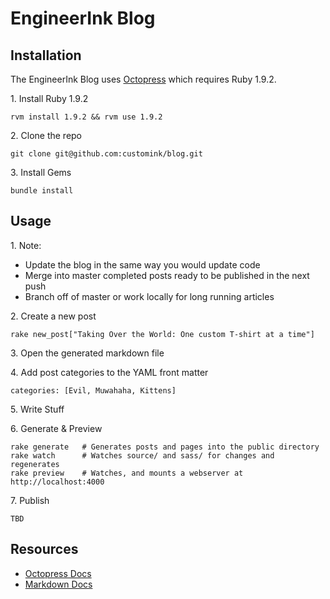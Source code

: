 EngineerInk Blog
=========================

## Installation

The EngineerInk Blog uses [Octopress](http://octopress.org/) which requires Ruby 1.9.2.

1\. Install Ruby 1.9.2

    rvm install 1.9.2 && rvm use 1.9.2


2\. Clone the repo

    git clone git@github.com:customink/blog.git


3\. Install Gems

    bundle install


## Usage

1\. Note:

* Update the blog in the same way you would update code
* Merge into master completed posts ready to be published in the next push
* Branch off of master or work locally for long running articles

2\. Create a new post

    rake new_post["Taking Over the World: One custom T-shirt at a time"]

3\. Open the generated markdown file
      
4\. Add post categories to the YAML front matter  

    categories: [Evil, Muwahaha, Kittens]

5\. Write Stuff

6\. Generate & Preview

    rake generate   # Generates posts and pages into the public directory
    rake watch      # Watches source/ and sass/ for changes and regenerates
    rake preview    # Watches, and mounts a webserver at http://localhost:4000

7\. Publish

    TBD


## Resources
* [Octopress Docs](http://octopress.org/docs)
* [Markdown Docs](http://daringfireball.net/projects/markdown/)

